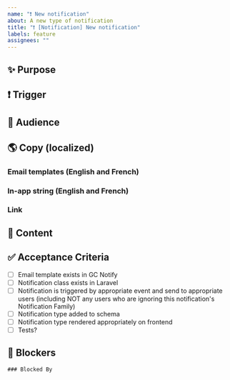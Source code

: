 ```yaml
---
name: "❗ New notification"
about: A new type of notification
title: "❗ [Notification] New notification"
labels: feature
assignees: ""
---
```


## ✨ Purpose

<!-- What is this notification intended to convey, and why? -->

## ❗ Trigger

<!--
How is this notification generated? Is it in response to some user action (eg submitting a request) or will it require a cron job which runs on a schedule (eg a job poster closes in 24 hours). If it requires a cron job, how often does it need to run?
 -->

## 👀 Audience

<!--
Who will get this notification? (eg all Request Responders, or only applicants with a draft application for related poster)
 -->

## 🌎 Copy (localized)

### Email templates (English and French)

<!-- Content of this notification if received as an email. -->

### In-app string (English and French)

<!-- How does this notification appear on the notifications page? -->

### Link

<!--
What page of the app is most relevant to this notification? (You will be sent there if you click this notification in-app.) Consider if this link should be part of the email template.
 -->

## 💾 Content

<!--
- What Notification Family does this belong to? (see #9555)
- What is the minimal set of data we need to store in the database in order to generate in-app string and link?
 -->

## ✅ Acceptance Criteria

- [ ] Email template exists in GC Notify
- [ ] Notification class exists in Laravel
- [ ] Notification is triggered by appropriate event and send to appropriate users (including NOT any users who are ignoring this notification's Notification Family)
- [ ] Notification type added to schema
- [ ] Notification type rendered appropriately on frontend
- [ ] Tests?

## 🛑 Blockers

<!-- Issues which must be completed before this one. -->

```[tasklist]
### Blocked By
```
